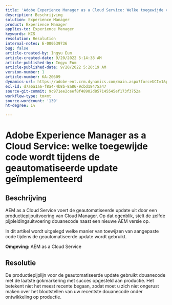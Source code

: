 ```yaml
---
title: 'Adobe Experience Manager as a Cloud Service: Welke toegewijde code wordt tijdens de geautomatiseerde update geïmplementeerd'
description: Beschrijving
solution: Experience Manager
product: Experience Manager
applies-to: Experience Manager
keywords: KCS
resolution: Resolution
internal-notes: E-000539736
bug: false
article-created-by: Ingyu Eum
article-created-date: 9/20/2022 5:14:38 AM
article-published-by: Ingyu Eum
article-published-date: 9/20/2022 5:20:19 AM
version-number: 1
article-number: KA-20609
dynamics-url: https://adobe-ent.crm.dynamics.com/main.aspx?forceUCI=1&pagetype=entityrecord&etn=knowledgearticle&id=5c1eaf1a-a338-ed11-9db0-002248086a27
exl-id: d7a6a1a6-f8a4-4b8b-8a86-9cbd18475a47
source-git-commit: 9c971ee2ceef8f48902d857145545ef173f3752a
workflow-type: tm+mt
source-wordcount: '139'
ht-degree: 1%

---
```


# Adobe Experience Manager as a Cloud Service: welke toegewijde code wordt tijdens de geautomatiseerde update geïmplementeerd

## Beschrijving


AEM as a Cloud Service voert de geautomatiseerde update uit door een productiepijpuitvoering van Cloud Manager. Op dat ogenblik, stelt de zelfde pijpleidingsuitvoering douanecode naast een nieuwe AEM versie op.

In dit artikel wordt uitgelegd welke manier van toewijzen van aangepaste code tijdens de geautomatiseerde update wordt gebruikt.

<b>Omgeving:</b>
AEM as a Cloud Service


## Resolutie


De productiepijplijn voor de geautomatiseerde update gebruikt douanecode met de laatste gokmarkering met succes opgesteld aan productie. Het betekent niet het meest recente begaan, zodat moet u zich niet ongerust maken over het blootstellen van uw recentste douanecode onder ontwikkeling op productie.
